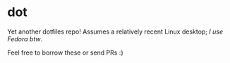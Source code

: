 # dot

Yet another dotfiles repo! Assumes a relatively recent Linux desktop; _I use Fedora btw_.

Feel free to borrow these or send PRs :)
